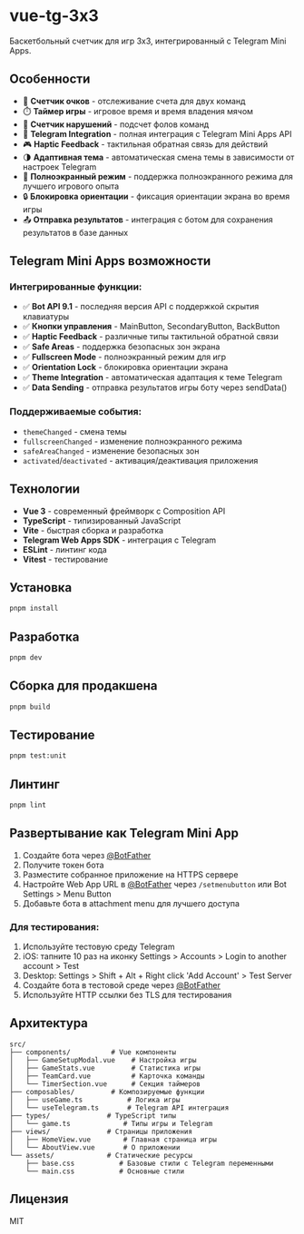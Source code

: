 # vue-tg-3x3

Баскетбольный счетчик для игр 3x3, интегрированный с Telegram Mini Apps.

## Особенности

- 🏀 **Счетчик очков** - отслеживание счета для двух команд
- ⏱️ **Таймер игры** - игровое время и время владения мячом
- 🔴 **Счетчик нарушений** - подсчет фолов команд
- 📱 **Telegram Integration** - полная интеграция с Telegram Mini Apps API
- 🎮 **Haptic Feedback** - тактильная обратная связь для действий
- 🌗 **Адаптивная тема** - автоматическая смена темы в зависимости от настроек Telegram
- 📱 **Полноэкранный режим** - поддержка полноэкранного режима для лучшего игрового опыта
- 🔒 **Блокировка ориентации** - фиксация ориентации экрана во время игры
- 📤 **Отправка результатов** - интеграция с ботом для сохранения результатов в базе данных

## Telegram Mini Apps возможности

### Интегрированные функции:

- ✅ **Bot API 9.1** - последняя версия API с поддержкой скрытия клавиатуры
- ✅ **Кнопки управления** - MainButton, SecondaryButton, BackButton
- ✅ **Haptic Feedback** - различные типы тактильной обратной связи
- ✅ **Safe Areas** - поддержка безопасных зон экрана
- ✅ **Fullscreen Mode** - полноэкранный режим для игр
- ✅ **Orientation Lock** - блокировка ориентации экрана
- ✅ **Theme Integration** - автоматическая адаптация к теме Telegram
- ✅ **Data Sending** - отправка результатов игры боту через sendData()

### Поддерживаемые события:

- `themeChanged` - смена темы
- `fullscreenChanged` - изменение полноэкранного режима
- `safeAreaChanged` - изменение безопасных зон
- `activated`/`deactivated` - активация/деактивация приложения

## Технологии

- **Vue 3** - современный фреймворк с Composition API
- **TypeScript** - типизированный JavaScript
- **Vite** - быстрая сборка и разработка
- **Telegram Web Apps SDK** - интеграция с Telegram
- **ESLint** - линтинг кода
- **Vitest** - тестирование

## Установка

```sh
pnpm install
```

## Разработка

```sh
pnpm dev
```

## Сборка для продакшена

```sh
pnpm build
```

## Тестирование

```sh
pnpm test:unit
```

## Линтинг

```sh
pnpm lint
```

## Развертывание как Telegram Mini App

1. Создайте бота через [@BotFather](https://t.me/botfather)
2. Получите токен бота
3. Разместите собранное приложение на HTTPS сервере
4. Настройте Web App URL в [@BotFather](https://t.me/botfather) через `/setmenubutton` или Bot Settings > Menu Button
5. Добавьте бота в attachment menu для лучшего доступа

### Для тестирования:

1. Используйте тестовую среду Telegram
2. iOS: тапните 10 раз на иконку Settings > Accounts > Login to another account > Test
3. Desktop: Settings > Shift + Alt + Right click 'Add Account' > Test Server
4. Создайте бота в тестовой среде через [@BotFather](https://t.me/botfather)
5. Используйте HTTP ссылки без TLS для тестирования

## Архитектура

```
src/
├── components/          # Vue компоненты
│   ├── GameSetupModal.vue    # Настройка игры
│   ├── GameStats.vue         # Статистика игры
│   ├── TeamCard.vue          # Карточка команды
│   └── TimerSection.vue      # Секция таймеров
├── composables/         # Композируемые функции
│   ├── useGame.ts           # Логика игры
│   └── useTelegram.ts       # Telegram API интеграция
├── types/              # TypeScript типы
│   └── game.ts             # Типы игры и Telegram
├── views/              # Страницы приложения
│   ├── HomeView.vue        # Главная страница игры
│   └── AboutView.vue       # О приложении
└── assets/             # Статические ресурсы
    ├── base.css           # Базовые стили с Telegram переменными
    └── main.css           # Основные стили
```

## Лицензия

MIT
